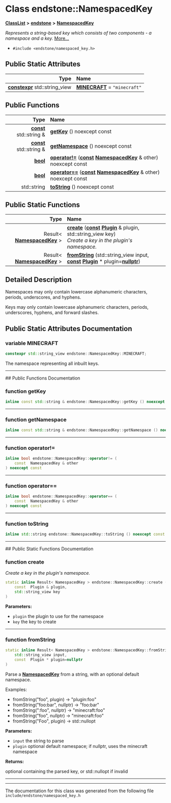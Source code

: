 

# Class endstone::NamespacedKey



[**ClassList**](annotated.md) **>** [**endstone**](namespaceendstone.md) **>** [**NamespacedKey**](classendstone_1_1NamespacedKey.md)



_Represents a string-based key which consists of two components - a namespace and a key._ [More...](#detailed-description)

* `#include <endstone/namespaced_key.h>`























## Public Static Attributes

| Type | Name |
| ---: | :--- |
|  [**constexpr**](classendstone_1_1Vector.md) std::string\_view | [**MINECRAFT**](#variable-minecraft)   = `"minecraft"`<br> |














## Public Functions

| Type | Name |
| ---: | :--- |
|  [**const**](classendstone_1_1Vector.md) std::string & | [**getKey**](#function-getkey) () noexcept const<br> |
|  [**const**](classendstone_1_1Vector.md) std::string & | [**getNamespace**](#function-getnamespace) () noexcept const<br> |
|  [**bool**](classendstone_1_1Vector.md) | [**operator!=**](#function-operator) ([**const**](classendstone_1_1Vector.md) [**NamespacedKey**](classendstone_1_1NamespacedKey.md) & other) noexcept const<br> |
|  [**bool**](classendstone_1_1Vector.md) | [**operator==**](#function-operator_1) ([**const**](classendstone_1_1Vector.md) [**NamespacedKey**](classendstone_1_1NamespacedKey.md) & other) noexcept const<br> |
|  std::string | [**toString**](#function-tostring) () noexcept const<br> |


## Public Static Functions

| Type | Name |
| ---: | :--- |
|  Result&lt; [**NamespacedKey**](classendstone_1_1NamespacedKey.md) &gt; | [**create**](#function-create) ([**const**](classendstone_1_1Vector.md) [**Plugin**](classendstone_1_1Plugin.md) & plugin, std::string\_view key) <br>_Create a key in the plugin's namespace._  |
|  Result&lt; [**NamespacedKey**](classendstone_1_1NamespacedKey.md) &gt; | [**fromString**](#function-fromstring) (std::string\_view input, [**const**](classendstone_1_1Vector.md) [**Plugin**](classendstone_1_1Plugin.md) \* plugin=[**nullptr**](classendstone_1_1Vector.md)) <br> |


























## Detailed Description


Namespaces may only contain lowercase alphanumeric characters, periods, underscores, and hyphens.


Keys may only contain lowercase alphanumeric characters, periods, underscores, hyphens, and forward slashes. 


    
## Public Static Attributes Documentation




### variable MINECRAFT 

```C++
constexpr std::string_view endstone::NamespacedKey::MINECRAFT;
```



The namespace representing all inbuilt keys. 


        

<hr>
## Public Functions Documentation




### function getKey 

```C++
inline const std::string & endstone::NamespacedKey::getKey () noexcept const
```




<hr>



### function getNamespace 

```C++
inline const std::string & endstone::NamespacedKey::getNamespace () noexcept const
```




<hr>



### function operator!= 

```C++
inline bool endstone::NamespacedKey::operator!= (
    const  NamespacedKey & other
) noexcept const
```




<hr>



### function operator== 

```C++
inline bool endstone::NamespacedKey::operator== (
    const  NamespacedKey & other
) noexcept const
```




<hr>



### function toString 

```C++
inline std::string endstone::NamespacedKey::toString () noexcept const
```




<hr>
## Public Static Functions Documentation




### function create 

_Create a key in the plugin's namespace._ 
```C++
static inline Result< NamespacedKey > endstone::NamespacedKey::create (
    const  Plugin & plugin,
    std::string_view key
) 
```





**Parameters:**


* `plugin` the plugin to use for the namespace 
* `key` the key to create 




        

<hr>



### function fromString 

```C++
static inline Result< NamespacedKey > endstone::NamespacedKey::fromString (
    std::string_view input,
    const  Plugin * plugin=nullptr
) 
```



Parse a [**NamespacedKey**](classendstone_1_1NamespacedKey.md) from a string, with an optional default namespace.


Examples:
* fromString("foo", plugin) -&gt; "plugin:foo"
* fromString("foo:bar", nullptr) -&gt; "foo:bar"
* fromString(":foo", nullptr) -&gt; "minecraft:foo"
* fromString("foo", nullptr) -&gt; "minecraft:foo"
* fromString("Foo", plugin) -&gt; std::nullopt






**Parameters:**


* `input` the string to parse 
* `plugin` optional default namespace; if nullptr, uses the minecraft namespace 



**Returns:**

optional containing the parsed key, or std::nullopt if invalid 





        

<hr>

------------------------------
The documentation for this class was generated from the following file `include/endstone/namespaced_key.h`

